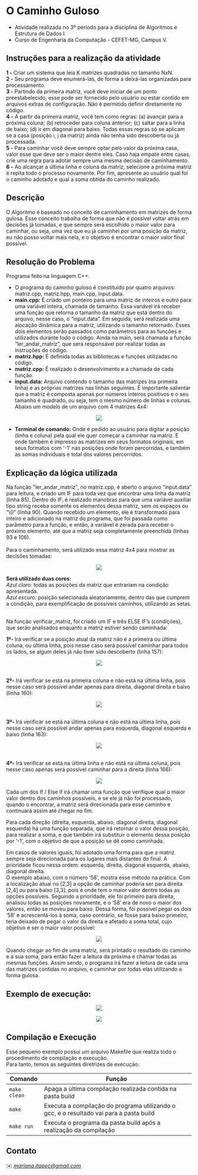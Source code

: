 # O Caminho Guloso
* Atividade realizada no 3º período para a disciplina de Algoritmos e Estrutura de Dados I.
* Curso de Engenharia da Computação - CEFET-MG, Campus V. 

## Instruções para a realização da atividade
<b>1 -</b> Criar um sistema que leia K matrizes quadradas no tamanho NxN.<br>
<b>2 -</b> Seu programa deve enumerá-las, de forma a deixá-las organizadas para processamento. <br>
<b>3 -</b> Partindo da primeira matriz, você deve iniciar de um ponto preestabelecido, esse pode ser fornecido pelo usuário ou estar contido em arquivos extras de configuração. Não é permitido definir diretamente no código.<br>
<b>4 -</b> A partir da primeira matriz, você tem como regras: (a) avançar para a próxima coluna; (b) retroceder para coluna anterior; (c)  saltar para a linha de baixo; (d) ir em diagonal para baixo. Todas essas regras só se aplicam se a casa (posição i, j da matriz) ainda não tenha sido descoberta ou já processada. <br>
<b>5 -</b> Para caminhar você deve sempre optar pelo valor da próxima casa, valor esse que deve ser o maior dentre eles. Caso haja empate entre casas, crie uma regra para adotar sempre uma mesma decisão de caminhamento. <br>
<b>6 -</b> Ao alcançar a última linha e coluna da matriz, selecione a próxima matriz e repita todo o processo novamente. Por fim, apresente ao usuário qual foi o caminho adotado e qual a soma obtida do caminho realizado.<br>

## Descrição
O Algoritmo é baseado no conceito de caminhamento em matrizes de forma gulosa. Esse conceito trabalha de forma que não é possível voltar atrás em decisões já tomadas, e que sempre será escolhido o maior valor para caminhar, ou seja, uma vez que eu já caminhei por uma posição da matriz, eu não posso voltar mais nela, e o objetivo é encontrar o maior valor final possível.<br>

## Resolução do Problema
Programa feito na linguagem C++.<br>
- O programa do caminho guloso é constituído por quatro arquivos: matriz.cpp, matriz.hpp, main.cpp, input.data.<br>
- <b>main.cpp:</b> É criado um ponteiro para uma matriz de inteiros e outro para uma variável inteira, chamada de tamanho. Essa variável irá receber uma função que retorna o tamanho da matriz que está dentro do arquivo, nesse caso, o “input.data”. Em seguida, será realizada uma alocação dinâmica para a matriz, utilizando o tamanho retornado. Esses dois elementos serão passados como parâmetros para as funções e utilizados durante todo o código. Ainda na main, será chamada a função “ler_andar_matriz”, que será responsável por realizar todas as instruções do código.<br>
- <b>matriz.hpp:</b> É definida todas as bibliotecas e funções utilizadas no código.<br>
- <b>matriz.cpp:</b> É realizado o desenvolvimento e a chamada de cada função.<br>
- <b>input.data:</b> Arquivo contendo o tamanho das matrizes (na primeira linha) e as próprias matrizes nas linhas seguintes. É importante salientar que a matriz é composta apenas por números inteiros positivos e o seu tamanho é quadrado, ou seja, tem o mesmo número de linhas e colunas. Abaixo um modelo de um arquivo com 4 matrizes 4x4:

<p align="center">
<img src="https://github.com/MariRodriguess/O-Caminho-Guloso/blob/aa046bc459b47a820e2bc43dfe601470e53778e2/imgs/arquivo_ex.png">
</p>

- <b>Terminal de comando:</b> Onde é pedido ao usuário para digitar a posição (linha e coluna) pela qual ele quer começar a caminhar na matriz. E onde também é impresso as matrizes em seus formatos originais, em seus formatos com ‘-1’ nas posições onde foram percorridas, e também as somas individuais e total dos valores percorridos.

## Explicação da lógica utilizada
Na função "ler_andar_matriz", no matriz.cpp, é aberto o arquivo “input.data” para leitura, e criado um IF para toda vez que encontrar uma linha da matriz (linha 85). Dentro do IF, é realizado manobras para que uma variável auxiliar tipo string receba somente os elementos dessa matriz, sem os espaços ou “\0” (linha 90). Quando recebido um elemento, ele é transformado para inteiro e adicionado na matriz do programa, que foi passada como parâmetro para a função, e então, a variável é zerada para receber o próximo elemento, até que a matriz seja completamente preenchida (linhas 93 e 106).<br>
<br>Para o caminhamento, será utilizado essa matriz 4x4 para mostrar as decisões tomadas:

<p align="center">
<img src="https://github.com/MariRodriguess/O-Caminho-Guloso/blob/aa046bc459b47a820e2bc43dfe601470e53778e2/imgs/matriz_ex.PNG">
</p>

<b>Será utilizado duas cores:</b> <br>
<i>Azul claro:</i> todas as posições da matriz que entrariam na condição apresentada.<br>
<i>Azul escuro:</i> posição selecionada aleatoriamente, dentro das que cumprem a condição, para exemplificação de possíveis caminhos, utilizando as setas.<br><br>

Na função verificar_matriz, foi criado um IF e três ELSE IF’s (condições), que serão analisados enquanto a matriz estiver sendo caminhada:<br>

<b>1º-</b> Irá verificar se a posição atual da matriz não é a primeira ou última coluna, ou última linha, pois nesse caso será possível caminhar para todos os lados, se algum deles já não tiver sido descoberto (linha 157):
<p align="center">
<img src="https://github.com/MariRodriguess/O-Caminho-Guloso/blob/aa046bc459b47a820e2bc43dfe601470e53778e2/imgs/matriz_ex4.png">
</p>

<br> <b>2º-</b> Irá verificar se está na primeira coluna e não está na última linha, pois nesse caso será possível andar apenas para direita, diagonal direita e baixo (linha 160):
<p align="center">
<img src="https://github.com/MariRodriguess/O-Caminho-Guloso/blob/aa046bc459b47a820e2bc43dfe601470e53778e2/imgs/matriz_ex2.png">
</p>

<br> <b>3º-</b> Irá verificar se está na última coluna e não está na última linha, pois nesse caso será possível andar apenas para esquerda, diagonal esquerda e baixo (linha 163):
<p align="center">
<img src="https://github.com/MariRodriguess/O-Caminho-Guloso/blob/aa046bc459b47a820e2bc43dfe601470e53778e2/imgs/matriz_ex3.png">
</p>

<br> <b>4º-</b> Irá verificar se está na última linha e não está na última coluna, pois nesse caso apenas será possível caminhar para a direita (linha 166):
<p align="center">
<img src="https://github.com/MariRodriguess/O-Caminho-Guloso/blob/aa046bc459b47a820e2bc43dfe601470e53778e2/imgs/matriz_ex1.png">
</p>

Cada um dos If / Else if irá chamar uma função que verifique qual o maior valor dentro dos caminhos possíveis, e se ele já não foi processado, quando o encontrar, a matriz será direcionada para esse caminho e continuará assim até chegar no fim.<br>

Para cada direção (direita, esquerda, abaixo, diagonal direita, diagonal esquerda) há uma função separada, que irá retornar o valor dessa posição, para realizar a soma, e que também irá substituir o elemento dessa posição por ‘-1’, com o objetivo de que a posição se dê como caminhada.<br>

Em casos de valores iguais, foi adotado uma forma para que a matriz sempre seja direcionada para os lugares mais distantes do final. A prioridade ficou nessa ordem: esquerda, direita, diagonal esquerda, abaixo, diagonal direita. <br>
O exemplo abaixo, com o número ‘58’, mostra esse método na prática. Com a localização atual no [2,3] a opção de caminhar poderia ser para direita [2,4] ou para baixo [3,3], pois é onde tem o maior valor dentre todas as opções possíveis. Seguindo a prioridade, ele foi primeiro para direita, analisou todas as posições novamente, e o ‘58’ era de novo o maior dos valores, então se moveu para baixo. Dessa forma, foi possível pegar os dois ‘58’ e acrescentá-los à soma, caso contrário, se fosse para baixo primeiro, teria deixado de pegar o valor da direita e afetado a soma total, cujo objetivo é ser o maior valor possível:<br>
<p align="center">
<img src="https://github.com/MariRodriguess/O-Caminho-Guloso/blob/aa046bc459b47a820e2bc43dfe601470e53778e2/imgs/repeticao_ex.png">
</p>

Quando chegar ao fim de uma matriz, será printado o resultado do caminho e a sua soma, para então fazer a leitura da próxima e chamar todas as mesmas funções.
Assim sendo, o programa irá fazer a leitura de cada uma das matrizes contidas no arquivo, e caminhar por todas elas utilizando a forma gulosa.

## Exemplo de execução:
<p align="center">
<img src="https://github.com/MariRodriguess/O-Caminho-Guloso/blob/aa046bc459b47a820e2bc43dfe601470e53778e2/imgs/terminal_ex1.png">
</p>
<p align="center">
<img src="https://github.com/MariRodriguess/O-Caminho-Guloso/blob/aa046bc459b47a820e2bc43dfe601470e53778e2/imgs/terminal_ex2.png">
</p>


## Compilação e Execução
Esse pequeno exemplo possui um arquivo Makefile que realiza todo o procedimento de compilação e execução.<br>Para tanto, temos as seguintes diretrizes de execução:

| Comando                |  Função                                                                                           |                     
| -----------------------| ------------------------------------------------------------------------------------------------- |
|  `make clean`          | Apaga a última compilação realizada contida na pasta build                                        |
|  `make`                | Executa a compilação do programa utilizando o gcc, e o resultado vai para a pasta build           |
|  `make run`            | Executa o programa da pasta build após a realização da compilação                                 |

## Contato
✉️ <i> mariana.itapec@gmail.com </i>
